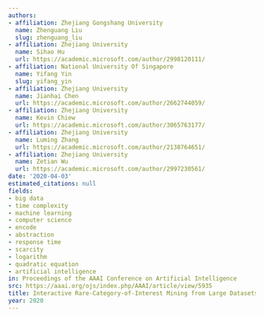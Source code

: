 ```yaml
---
authors:
- affiliation: Zhejiang Gongshang University
  name: Zhenguang Liu
  slug: zhenguang_liu
- affiliation: Zhejiang University
  name: Sihao Hu
  url: https://academic.microsoft.com/author/2998120111/
- affiliation: National University Of Singapore
  name: Yifang Yin
  slug: yifang_yin
- affiliation: Zhejiang University
  name: Jianhai Chen
  url: https://academic.microsoft.com/author/2662744059/
- affiliation: Zhejiang University
  name: Kevin Chiew
  url: https://academic.microsoft.com/author/3065763177/
- affiliation: Zhejiang University
  name: Luming Zhang
  url: https://academic.microsoft.com/author/2138764651/
- affiliation: Zhejiang University
  name: Zetian Wu
  url: https://academic.microsoft.com/author/2997230561/
date: '2020-04-03'
estimated_citations: null
fields:
- big data
- time complexity
- machine learning
- computer science
- encode
- abstraction
- response time
- scarcity
- logarithm
- quadratic equation
- artificial intelligence
in: Proceedings of the AAAI Conference on Artificial Intelligence
src: https://aaai.org/ojs/index.php/AAAI/article/view/5935
title: Interactive Rare-Category-of-Interest Mining from Large Datasets.
year: 2020
---
```

